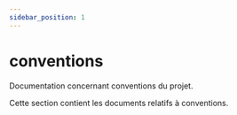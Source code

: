 ```yaml
---
sidebar_position: 1
---
```


# conventions

Documentation concernant conventions du projet.

Cette section contient les documents relatifs à conventions.

